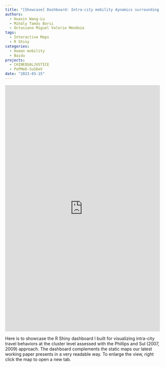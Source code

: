 ```yaml
---
title: "[Showcase] Dashboard: Intra-city mobility dynamics surrounding the Zero-COVID policy and reopening in China"
authors:
  - Huaxin Wang-Lu
  - Mihály Tamás Borsi
  - Octasiano Miguel Valerio Mendoza
tags:
  - Interactive Maps
  - R Shiny
categories:
  - Human mobility
  - Baidu
projects:
  - CHINEQUALJUSTICE
  - PoPMeD-SuSDeV
date: "2023-03-15"
---
```


<iframe height="800" width="100%" left="0" position="absolute" frameborder="no" src="https://huaxinwanglu.shinyapps.io/data/"> </iframe>

Here is to showcase the R Shiny dashboard I built for visualizing intra-city travel behaviors at the cluster level assessed with the Phillips and Sul (2007, 2009) approach. The dashboard complements the static maps our latest working paper presents in a very readable way. To enlarge the view, right click the map to open a new tab.
